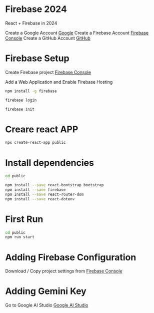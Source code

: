 # Firebase 2024

React + Firebase in 2024

Create a Google Account [Google](https://support.google.com/accounts/answer/27441?hl=en)
Create a Firebase Account [Firebase Console](https://console.firebase.google.com)
Create a GitHub Account [GitHub](http://github.com)

# Firebase Setup

Create Firebase project [Firebase Console](https://console.firebase.google.com)

Add a Web Application and Enable Firebase Hosting

```bash
npm install -g firebase
```

```bash
firebase login
```

```bash
firebase init
```

# Creare react APP

```bash
npx create-react-app public
```

# Install dependencies

```bash
cd public
```

```bash
npm install --save react-bootstrap bootstrap
npm install --save firebase
npm install --save react-router-dom
npm install --save react-dotenv
```

# First Run

```bash
cd public
npm run start
```

# Adding Firebase Configuration

Download / Copy project settings from [Firebase Console](https://console.firebase.google.com)

# Adding Gemini Key

Go to Google AI Studio [Google AI Studio](https://aistudio.google.com)
